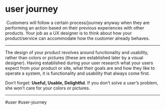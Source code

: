 # user journey
 Customers will follow a certain process/journey anyway when they are performing an action based on their previous experiences with other products. Your job as a UX designer is to think about how your product/service can accommodate how the customer already behaves.
***
The design of your product revolves around functionality and usability, rather than colors or pictures (these are established later by a visual designer). Having established during your user research what your users expect from your product or site, what their goals are and how they like to operate a system, it is functionality and usability that always come first.

Don’t forget: **Useful, Usable, Delightful**. If you don’t solve a user’s problem, she won’t care for your colors or pictures.
***

#user #user-journey
